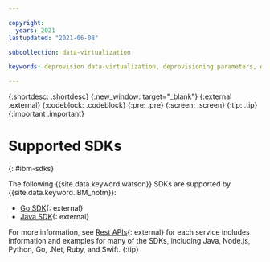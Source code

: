 ```yaml
---

copyright:
  years: 2021
lastupdated: "2021-06-08"

subcollection: data-virtualization

keywords: deprovision data-virtualization, deprovisioning parameters, delete

---
```


{:shortdesc: .shortdesc}
{:new_window: target="_blank"}
{:external .external}
{:codeblock: .codeblock}
{:pre: .pre}
{:screen: .screen}
{:tip: .tip}
{:important .important}


# Supported SDKs
{: #ibm-sdks}

The following {{site.data.keyword.watson}} SDKs are supported by {{site.data.keyword.IBM_notm}}:

* [Go SDK](https://github.com/watson-developer-cloud/go-sdk){: external}
* [Java SDK](https://github.com/IBM/data-virtualization-on-cloud-java-sdk/){: external}

For more information, see [Rest APIs](https://{DomainName}/apidocs/data-virtualization-on-cloud){: external} for each service includes information and examples for many of the SDKs, including Java, Node.js, Python, Go, .Net, Ruby, and Swift.
{:tip}
